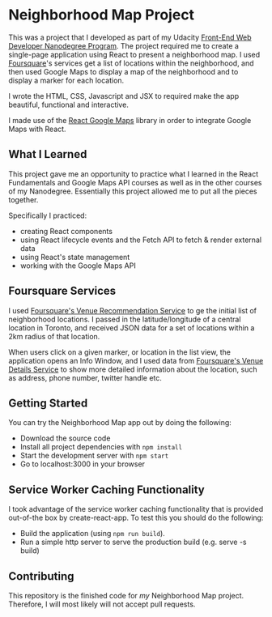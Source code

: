 # Neighborhood Map Project

This was a project that I developed as part of my Udacity [Front-End Web Developer Nanodegree Program](https://www.udacity.com/course/front-end-web-developer-nanodegree--nd001). The project required me to create a single-page application using React to present a neighborhood map. I used [Foursquare](https://developer.foursquare.com/docs)'s services get a list of locations within the neighborhood, and then used Google Maps to display a map of the neighborhood and to display a marker for each location.

I wrote the HTML, CSS, Javascript and JSX to required make the app beautiful, functional and interactive.

I made use of the [React Google Maps](https://github.com/tomchentw/react-google-maps) library in order to integrate Google Maps with React.

## What I Learned
This project gave me an opportunity to practice what I learned in the React Fundamentals and Google Maps API courses as well as in the other courses of my Nanodegree. Essentially this project allowed me to put all the pieces together.

Specifically I practiced:
* creating React components
* using React lifecycle events and the Fetch API to fetch & render external data
* using React's state management
* working with the Google Maps API

## Foursquare Services
I used [Foursquare's Venue Recommendation Service](https://developer.foursquare.com/docs/api/venues/explore) to ge the initial list of neighborhood locations. I passed in the latitude/longitude of a central location in Toronto, and received JSON data for a set of locations within a 2km radius of that location.

When users click on a given marker, or location in the list view, the application opens an Info Window, and I used data from [Foursquare's Venue Details Service](https://developer.foursquare.com/docs/api/venues/details) to show more detailed information about the location, such as address, phone number, twitter handle etc.

## Getting Started
You can try the Neighborhood Map app out by doing the following:
* Download the source code
* Install all project dependencies with `npm install`
* Start the development server with `npm start`
* Go to localhost:3000 in your browser

## Service Worker Caching Functionality
I took advantage of the service worker caching functionality that is provided out-of-the box by create-react-app. To test this you should do the following:
* Build the application (using `npm run build`).
* Run a simple http server to serve the production build (e.g. serve -s build)

## Contributing

This repository is the finished code for _my_ Neighborhood Map project. Therefore, I will most likely will not accept pull requests.